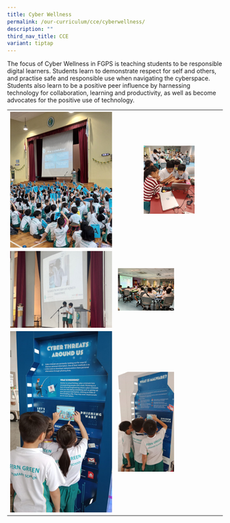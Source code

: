 ```yaml
---
title: Cyber Wellness
permalink: /our-curriculum/cce/cyberwellness/
description: ""
third_nav_title: CCE
variant: tiptap
---
```

<p>The focus of Cyber Wellness in FGPS is teaching students to be responsible
digital learners. Students learn to demonstrate respect for self and others,
and practise safe and responsible use when navigating the cyberspace. Students
also learn to be a positive peer influence by harnessing technology for
collaboration, learning and productivity, as well as become advocates for
the positive use of technology.</p>
<table style="minWidth: 50px">
<colgroup>
<col>
<col>
</colgroup>
<tbody>
<tr>
<th rowspan="1" colspan="1">
<div class="isomer-image-wrapper">
<img style="width: 100%" height="auto" width="100%" alt="" src="/images/CCE/CW_3.jpg">
</div>
</th>
<th rowspan="1" colspan="1">
<div class="isomer-image-wrapper">
<img style="width: 50%;" height="auto" width="100%" alt="" src="/images/CCE/CW_5.jpg">
</div>
</th>
</tr>
<tr>
<td rowspan="1" colspan="1">
<div class="isomer-image-wrapper">
<img style="width: 100%" height="auto" width="100%" alt="" src="/images/CCE/CW_3a.jpg">
</div>
</td>
<td rowspan="1" colspan="1">
<div class="isomer-image-wrapper">
<img style="width: 55%;" height="auto" width="100%" alt="" src="/images/CCE/CW_4.jpg">
</div>
</td>
</tr>
<tr>
<td rowspan="1" colspan="1">
<div class="isomer-image-wrapper">
<img style="width: 100%" height="auto" width="100%" alt="" src="/images/CCE/CW_7.jpg">
</div>
</td>
<td rowspan="1" colspan="1">
<div class="isomer-image-wrapper">
<img style="width: 55%;" height="auto" width="100%" alt="" src="/images/CCE/CW_6.jpg">
</div>
</td>
</tr>
</tbody>
</table>
<p></p>
